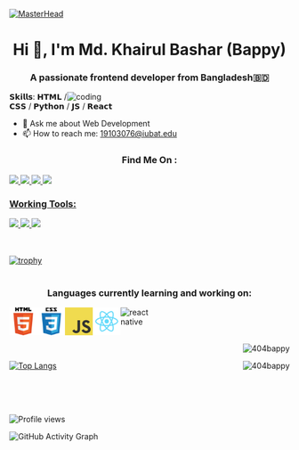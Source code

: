 
[![MasterHead](https://camo.githubusercontent.com/0a9108cfcbe39b4394f02381a7832bed5d7a33b334e0d6d336e638fbdcf19069/68747470733a2f2f6d79776562323030322e77337370616365732e636f6d2f4e65772d504e432d416e696d617465642d42616e6e6572732e676966)]()
<h1 align="center">Hi 👋, I'm Md. Khairul Bashar (Bappy)</h1>
<h3 align="center">A passionate frontend developer from Bangladesh🇧🇩</h3>
<img align = "right" alt= "coding" width= "400" src="https://cdn.dribbble.com/users/1162077/screenshots/3848914/programmer.gif">

𝗦𝗸𝗶𝗹𝗹𝘀:
𝗛𝗧𝗠𝗟 / 𝗖𝗦𝗦 / 𝗣𝘆𝘁𝗵𝗼𝗻 / 𝗝𝗦 / 𝗥𝗲𝗮𝗰𝘁

- 💬 Ask me about Web Development 
- 📫 How to reach me: 19103076@iubat.edu 


 <h3 align="center">Find Me On :</h3>
 <div align="left">
   <a href= "https://www.facebook.com/arafat.bappy.779" > <img src="https://img.shields.io/badge/Facebook-1877F2?style=for-the-badge&logo=facebook&logoColor=white">
   <a href= "https://www.instagram.com/bappy_who/" > <img src="https://img.shields.io/badge/Instagram-E4405F?style=for-the-badge&logo=instagram&logoColor=white">
   <a href= "https://www.linkedin.com/in/md-khairul-bashar-3b61891bb/" > <img src="https://img.shields.io/badge/LinkedIn-0077B5?style=for-the-badge&logo=linkedin&logoColor=white">
   <a href= "https://twitter.com/MDBAPPY51988738" > <img src="https://img.shields.io/badge/Twitter-1DA1F2?style=for-the-badge&logo=twitter&logoColor=white">
</div>


### Working Tools:
![](https://img.shields.io/badge/VS%20Code-007ACC.svg?style=for-the-badge&logo=visual%20studio%20code&logoColor=white&color=007ACC)
![](https://img.shields.io/badge/git-%3776AB.svg?style=for-the-badge&logo=git&logoColor=white&color=F05032)
![](https://img.shields.io/badge/PyCharm-000000.svg?&style=for-the-badge&logo=PyCharm&logoColor=white)
<br />
<br />
<br />
  

[![trophy](https://github-profile-trophy.vercel.app/?username=404Bappy)](https://github.com/ryo-ma/github-profile-trophy)
<br />
<br />
<h3 align="center">Languages currently learning and working on: </h3>
    

<img align="left" alt="HTML5" width="50px" src="https://raw.githubusercontent.com/github/explore/80688e429a7d4ef2fca1e82350fe8e3517d3494d/topics/html/html.png" />
<img align="left" alt="css3" width="50px" src="https://raw.githubusercontent.com/github/explore/80688e429a7d4ef2fca1e82350fe8e3517d3494d/topics/css/css.png" />
<img align="left" alt="JavaScript" width="50px" src="https://raw.githubusercontent.com/github/explore/80688e429a7d4ef2fca1e82350fe8e3517d3494d/topics/javascript/javascript.png" />
<img align="left" alt="react native" width="50px" src="https://raw.githubusercontent.com/github/explore/80688e429a7d4ef2fca1e82350fe8e3517d3494d/topics/react/react.png" />
<img align="left" alt="react native" width="50px" src="https://user-images.githubusercontent.com/54958684/145115118-d2a12762-c5ad-4c86-82e2-e92b4d6e9c25.png" />

<br/>
<br/>
<br/>
    
<p>&nbsp;<img align="right" src="https://github-readme-stats.vercel.app/api?username=404bappy&show_icons=true&locale=en" alt="404bappy" /></p>

<p><img align="right" src="https://github-readme-streak-stats.herokuapp.com/?user=404bappy&" alt="404bappy" /></p>

[![Top Langs](https://github-readme-stats.vercel.app/api/top-langs/?username=404Bappy)](https://github.com/anuraghazra/github-readme-stats) 

 <br/> 
 <br/>
 <br/>

![Profile views](https://gpvc.arturio.dev/404Bappy) 

![GitHub Activity Graph](https://activity-graph.herokuapp.com/graph?username=404Bappy) 
